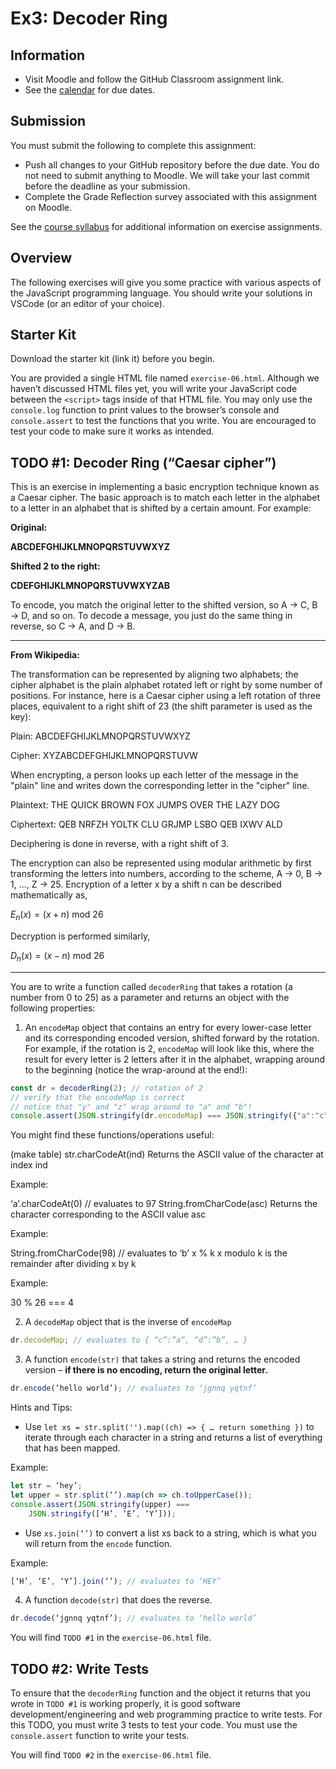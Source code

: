# Ex3: Decoder Ring

## Information

- Visit Moodle and follow the GitHub Classroom assignment link.
- See the [calendar](/docs/information/schedule/#exercises) for due
  dates.

## Submission

You must submit the following to complete this assignment:

- Push all changes to your GitHub repository before the due date. You
  do not need to submit anything to Moodle. We will take your last
  commit before the deadline as your submission.
- Complete the Grade Reflection survey associated with this assignment
  on Moodle.

See the [course syllabus](/docs/information/syllabus/#exercises) for
additional information on exercise assignments.

## Overview

The following exercises will give you some practice with various aspects of the JavaScript programming language. You should write your solutions in VSCode (or an editor of your choice). 

## Starter Kit

Download the starter kit (link it) before you begin.

You are provided a single HTML file named `exercise-06.html`. Although we haven’t discussed HTML files yet, you will write your JavaScript code between the `<script>` tags inside of that HTML file. You may only use the `console.log` function to print values to the browser’s console and `console.assert` to test the functions that you write. You are encouraged to test your code to make sure it works as intended.

## TODO #1: Decoder Ring (“Caesar cipher”)

This is an exercise in implementing a basic encryption technique known as a Caesar cipher. The basic approach is to match each letter in the alphabet to a letter in an alphabet that is shifted by a certain amount. For example:

**Original:**

**ABCDEFGHIJKLMNOPQRSTUVWXYZ**

**Shifted 2 to the right:**

**CDEFGHIJKLMNOPQRSTUVWXYZAB**

To encode, you match the original letter to the shifted version, so A → C, B → D, and so on. To decode a message, you just do the same thing in reverse, so C → A, and D → B.

--------------------------------------------------------------

**From Wikipedia:**

The transformation can be represented by aligning two alphabets; the cipher alphabet is the plain alphabet rotated left or right by some number of positions. For instance, here is a Caesar cipher using a left rotation of three places, equivalent to a right shift of 23 (the shift parameter is used as the key):


Plain:    ABCDEFGHIJKLMNOPQRSTUVWXYZ

Cipher:   XYZABCDEFGHIJKLMNOPQRSTUVW


When encrypting, a person looks up each letter of the message in the "plain" line and writes down the corresponding letter in the "cipher" line.


Plaintext:  THE QUICK BROWN FOX JUMPS OVER THE LAZY DOG

Ciphertext: QEB NRFZH YOLTK CLU GRJMP LSBO QEB IXWV ALD


Deciphering is done in reverse, with a right shift of 3.

The encryption can also be represented using modular arithmetic by first transforming the letters into numbers, according to the scheme, A → 0, B → 1, ..., Z → 25. Encryption of a letter x by a shift n can be described mathematically as,

$E_n(x)=(x+n) \text{ mod } 26$

Decryption is performed similarly,

$D_n(x)=(x - n)  \text{ mod } 26$

--------------------------------------------------------------

You are to write a function called `decoderRing` that takes a rotation (a number from 0 to 25) as a parameter and returns an object with the following properties:

1. An `encodeMap` object that contains an entry for every lower-case letter and its corresponding encoded version, shifted forward by the rotation. For example, if the rotation is 2, `encodeMap` will look like this, where the result for every letter is 2 letters after it in the alphabet, wrapping around to the beginning (notice the wrap-around at the end!):

```js
const dr = decoderRing(2); // rotation of 2
// verify that the encodeMap is correct
// notice that "y" and "z" wrap around to "a" and "b"!
console.assert(JSON.stringify(dr.encodeMap) === JSON.stringify({"a":"c","b":"d","c":"e","d":"f","e":"g","f":"h","g":"i","h":"j","i":"k","j":"l","k":"m","l":"n","m":"o","n":"p","o":"q","p":"r","q":"s","r":"t","s":"u","t":"v","u":"w","v":"x","w":"y","x":"z","y":"a","z":"b"}));
```

You might find these functions/operations useful:

(make table)
str.charCodeAt(ind)
Returns the ASCII value of the character at index ind

Example:

‘a’.charCodeAt(0) // evaluates to 97
String.fromCharCode(asc)
Returns the character corresponding to the ASCII value asc

Example:

String.fromCharCode(98) // evaluates to ‘b’
x % k
x modulo k is the remainder after dividing x by k

Example:

30 % 26 === 4


2. A `decodeMap` object that is the inverse of `encodeMap`

```js
dr.decodeMap; // evaluates to { “c”:”a”, “d”:”b”, … }
```

3. A function `encode(str)` that takes a string and returns the encoded version – **if there is no encoding, return the original letter.**

```js
dr.encode(‘hello world’); // evaluates to ‘jgnnq yqtnf’
```

Hints and Tips:

- Use `let xs = str.split('').map((ch) => { … return something })` to iterate through each character in a string and returns a list of everything that has been mapped.

Example:

```js
let str = ‘hey’;
let upper = str.split(‘’).map(ch => ch.toUpperCase());
console.assert(JSON.stringify(upper) === 
    JSON.stringify([‘H’, ‘E’, ‘Y’]));
```

- Use `xs.join(‘’)` to convert a list xs back to a string, which is what you will return from the `encode` function.

Example:

```js
[‘H’, ‘E’, ‘Y’].join(‘’); // evaluates to ‘HEY’
```

4. A function `decode(str)` that does the reverse.

```js
dr.decode(‘jgnnq yqtnf’); // evaluates to ‘hello world’
```

You will find `TODO #1` in the `exercise-06.html` file.

## TODO #2: Write Tests

To ensure that the `decoderRing` function and the object it returns that you wrote in `TODO #1` is working properly, it is good software development/engineering and web programming practice to write tests. For this TODO, you must write 3 tests to test your code. You must use the `console.assert` function to write your tests.

You will find `TODO #2` in the `exercise-06.html` file.
